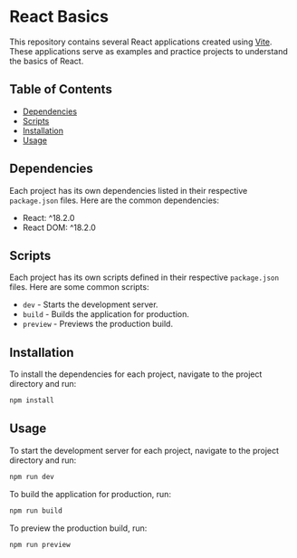 
# React Basics

This repository contains several React applications created using [Vite](https://vitejs.dev/). These applications serve as examples and practice projects to understand the basics of React.

## Table of Contents

- [Dependencies](#dependencies)
- [Scripts](#scripts)
- [Installation](#installation)
- [Usage](#usage)

## Dependencies

Each project has its own dependencies listed in their respective `package.json` files. Here are the common dependencies:

- React: ^18.2.0
- React DOM: ^18.2.0

## Scripts

Each project has its own scripts defined in their respective `package.json` files. Here are some common scripts:

- `dev` - Starts the development server.
- `build` - Builds the application for production.
- `preview` - Previews the production build.

## Installation

To install the dependencies for each project, navigate to the project directory and run:

```bash
npm install
```

## Usage

To start the development server for each project, navigate to the project directory and run:

```bash
npm run dev
```

To build the application for production, run:

```bash
npm run build
```

To preview the production build, run:

```bash
npm run preview
```
